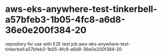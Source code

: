 # aws-eks-anywhere-test-tinkerbell-a57bfeb3-1b05-4fc8-a6d8-36e0e200f384-20
repository for use with E2E test job aws-eks-anywhere-test-tinkerbell:a57bfeb3-1b05-4fc8-a6d8-36e0e200f384-20
